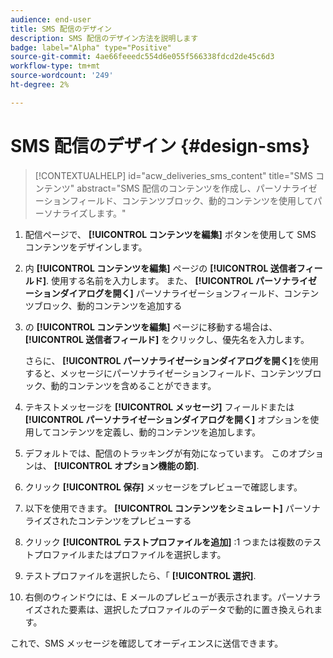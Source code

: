 ```yaml
---
audience: end-user
title: SMS 配信のデザイン
description: SMS 配信のデザイン方法を説明します
badge: label="Alpha" type="Positive"
source-git-commit: 4ae66feeedc554d6e055f566338fdcd2de45c6d3
workflow-type: tm+mt
source-wordcount: '249'
ht-degree: 2%

---
```


# SMS 配信のデザイン {#design-sms}

>[!CONTEXTUALHELP]
>id="acw_deliveries_sms_content"
>title="SMS コンテンツ"
>abstract="SMS 配信のコンテンツを作成し、パーソナライゼーションフィールド、コンテンツブロック、動的コンテンツを使用してパーソナライズします。"

1. 配信ページで、 **[!UICONTROL コンテンツを編集]** ボタンを使用して SMS コンテンツをデザインします。

1. 内 **[!UICONTROL コンテンツを編集]** ページの **[!UICONTROL 送信者フィールド]**. 使用する名前を入力します。 また、 **[!UICONTROL パーソナライゼーションダイアログを開く]** パーソナライゼーションフィールド、コンテンツブロック、動的コンテンツを追加する

1. の **[!UICONTROL コンテンツを編集]** ページに移動する場合は、 **[!UICONTROL 送信者フィールド]** をクリックし、優先名を入力します。

   さらに、 **[!UICONTROL パーソナライゼーションダイアログを開く]**&#x200B;を使用すると、メッセージにパーソナライゼーションフィールド、コンテンツブロック、動的コンテンツを含めることができます。

1. テキストメッセージを **[!UICONTROL メッセージ]** フィールドまたは **[!UICONTROL パーソナライゼーションダイアログを開く]** オプションを使用してコンテンツを定義し、動的コンテンツを追加します。

1. デフォルトでは、配信のトラッキングが有効になっています。 このオプションは、 **[!UICONTROL オプション機能の節]**.

1. クリック **[!UICONTROL 保存]** メッセージをプレビューで確認します。

1. 以下を使用できます。 **[!UICONTROL コンテンツをシミュレート]** パーソナライズされたコンテンツをプレビューする

1. クリック **[!UICONTROL テストプロファイルを追加]** :1 つまたは複数のテストプロファイルまたはプロファイルを選択します。

1. テストプロファイルを選択したら、「 **[!UICONTROL 選択]**.

1. 右側のウィンドウには、E メールのプレビューが表示されます。パーソナライズされた要素は、選択したプロファイルのデータで動的に置き換えられます。

これで、SMS メッセージを確認してオーディエンスに送信できます。

